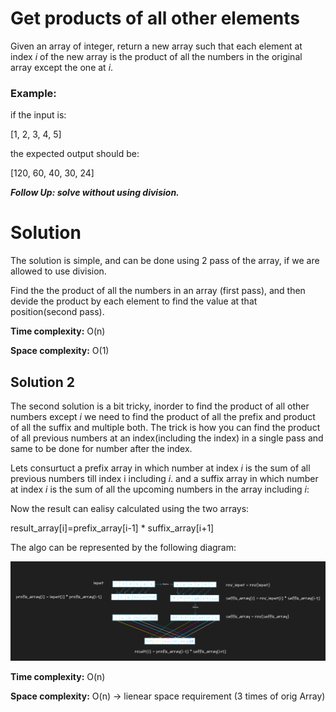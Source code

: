 # Get products of all other elements

Given an array of integer, return a new array such that each element at index _i_ of the new array is the product of all the numbers in the original array except the one at _i_.

### Example:
if the input is:

[1, 2, 3, 4, 5]

the expected output should be:

[120, 60, 40, 30, 24]

_**Follow Up: solve without using division.**_

# Solution 


The solution is simple, and can be done using 2 pass of the array, if we are allowed to use division.
 
Find the the product of all the numbers in an array (first pass), and then devide the product by each element to find the value at that position(second pass).

**Time complexity:** O(n)

**Space complexity:** O(1)

## Solution 2 
The second solution is a bit tricky, inorder to find the product of all other numbers except _i_ we need to find the product of all the prefix and product of all the suffix and multiple both.
The trick is how you can find the product of all previous numbers at an index(including the index) in a single pass and same to be done for number after the index.

Lets consurtuct a prefix array in which number at index _i_ is the sum of all previous numbers till index i including _i_.
and a suffix array in which number at index _i_ is the sum of all the upcoming numbers in the array including _i_:

Now the result can ealisy calculated using the two arrays:

result_array[i]=prefix_array[i-1] * suffix_array[i+1]


The algo can be represented by the following diagram:

![algo](AlgoArrayProducts.png)

**Time complexity:** O(n)

**Space complexity:** O(n)  -> lienear space requirement (3 times of orig Array)


